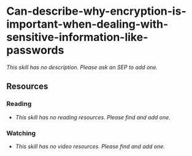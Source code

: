 # Can-describe-why-encryption-is-important-when-dealing-with-sensitive-information-like-passwords

_This skill has no description. Please ask an SEP to add one._

## Resources

### Reading

- _This skill has no reading resources. Please find and add one._

### Watching

- _This skill has no video resources. Please find and add one._
